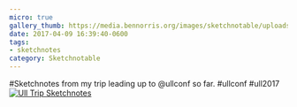 ```yaml
---
micro: true
gallery_thumb: https://media.bennorris.org/images/sketchnotable/uploads/2018/84fedf261b.jpg
date: 2017-04-09 16:39:40-0600
tags:
- sketchnotes
category: Sketchnotable
---
```


#Sketchnotes from my trip leading up to @ullconf so far. #ullconf #ull2017 [![Ull Trip Sketchnotes](https://media.bennorris.org/images/sketchnotable/uploads/2018/84fedf261b.jpg)](https://media.bennorris.org/images/sketchnotable/uploads/2018/84fedf261b.jpg)
